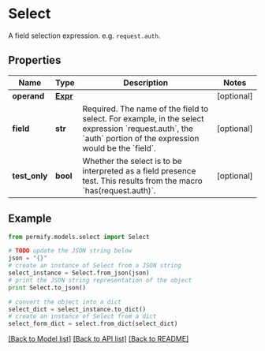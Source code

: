 # Select

A field selection expression. e.g. `request.auth`.

## Properties

Name | Type | Description | Notes
------------ | ------------- | ------------- | -------------
**operand** | [**Expr**](Expr.md) |  | [optional] 
**field** | **str** | Required. The name of the field to select.  For example, in the select expression &#x60;request.auth&#x60;, the &#x60;auth&#x60; portion of the expression would be the &#x60;field&#x60;. | [optional] 
**test_only** | **bool** | Whether the select is to be interpreted as a field presence test.  This results from the macro &#x60;has(request.auth)&#x60;. | [optional] 

## Example

```python
from permify.models.select import Select

# TODO update the JSON string below
json = "{}"
# create an instance of Select from a JSON string
select_instance = Select.from_json(json)
# print the JSON string representation of the object
print Select.to_json()

# convert the object into a dict
select_dict = select_instance.to_dict()
# create an instance of Select from a dict
select_form_dict = select.from_dict(select_dict)
```
[[Back to Model list]](../README.md#documentation-for-models) [[Back to API list]](../README.md#documentation-for-api-endpoints) [[Back to README]](../README.md)


